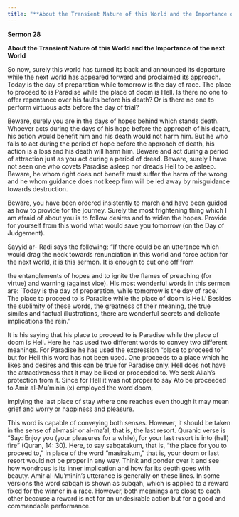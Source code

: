```yaml
---
title: "**About the Transient Nature of this World and the Importance of the next World**" 
---
```

**Sermon 28**

**About the Transient Nature of this World and the Importance of the next World**

So now, surely this world has turned its back and announced its departure while the next world has appeared forward and proclaimed its approach\. Today is the day of preparation while tomorrow is the day of race\. The place to proceed to is Paradise while the place of doom is Hell\. Is there no one to offer repentance over his faults before his death? Or is there no one to perform virtuous acts before the day of trial?

Beware, surely you are in the days of hopes behind which stands death\. Whoever acts during the days of his hope before the approach of his death, his action would benefit him and his death would not harm him\. But he who fails to act during the period of hope before the approach of death, his action is a loss and his death will harm him\. Beware and act during a period of attraction just as you act during a period of dread\. Beware, surely I have not seen one who covets Paradise asleep nor dreads Hell to be asleep\. Beware, he whom right does not benefit must suffer the harm of the wrong and he whom guidance does not keep firm will be led away by misguidance towards destruction\.

Beware, you have been ordered insistently to march and have been guided as how to provide for the journey\. Surely the most frightening thing which I am afraid of about you is to follow desires and to widen the hopes\. Provide for yourself from this world what would save you tomorrow \(on the Day of Judgement\)\.

Sayyid ar\- Radi says the following: “If there could be an utterance which would drag the neck towards renunciation in this world and force action for the next world, it is this sermon\. It is enough to cut one off from

<a id="page399"></a>the entanglements of hopes and to ignite the flames of preaching \(for virtue\) and warning \(against vice\)\. His most wonderful words in this sermon are: \`Today is the day of preparation, while tomorrow is the day of race\.’ The place to proceed to is Paradise while the place of doom is Hell\.’ Besides the sublimity of these words, the greatness of their meaning, the true similes and factual illustrations, there are wonderful secrets and delicate implications the rein\.”

It is his saying that his place to proceed to is Paradise while the place of doom is Hell\. Here he has used two different words to convey two different meanings\. For Paradise he has used the expression “place to proceed to” but for Hell this word has not been used\. One proceeds to a place which he likes and desires and this can be true for Paradise only\. Hell does not have the attractiveness that it may be liked or proceeded to\. We seek Allah’s protection from it\. Since for Hell it was not proper to say Ato be proceeded to Amir al\-Mu’minin \(x\) employed the word doom,

implying the last place of stay where one reaches even though it may mean grief and worry or happiness and pleasure\.

This word is capable of conveying both senses\. However, it should be taken in the sense of al\-masir or al\-ma’al, that is, the last resort\. Quranic verse is “Say: Enjoy you \(your pleasures for a while\), for your last resort is into \(hell\) fire” \(Quran, 14: 30\)\. Here, to say sabqatakum, that is, “the place for you to proceed to,” in place of the word “masirakum,” that is, your doom or last resort would not be proper in any way\. Think and ponder over it and see how wondrous is its inner implication and how far its depth goes with beauty\. Amir al\-Mu’minin’s utterance is generally on these lines\. In some versions the word sabqah is shown as subqah, which is applied to a reward fixed for the winner in a race\. However, both meanings are close to each other because a reward is not for an undesirable action but for a good and commendable performance\.


